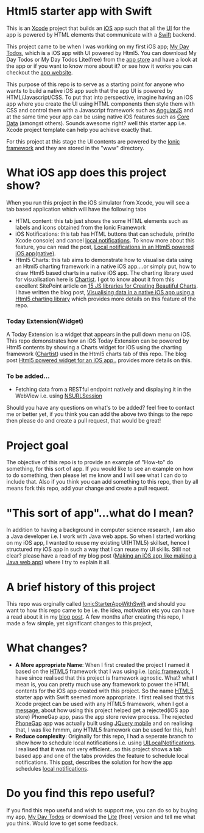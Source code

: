 Html5 starter app with Swift
========================
This is an [Xcode] project that builds an [iOS] app such that all the [UI] for the app is powered by HTML elements that communicate with a [Swift] backend.

This project came to be when I was working on my first iOS app; [My Day Todos], which is a iOS app with UI powered by Html5. You can download My Day Todos or My Day Todos Lite(free) from the [app store] and have a look at the app or if you want to know more about it? or see how it works you can checkout the [app website].

This purpose of this repo is to serve as a starting point for anyone who wants to build a native iOS app such that the app UI is powered by HTML/Javascript/CSS. To put that into perspective, imagine having an iOS app where you create the UI using HTML components then style them with CSS and control them with a Javascript framework such as [AngularJS] and at the same time your app can be using native iOS features such as [Core Data] (amongst others). Sounds awesome right? well this starter app i.e. Xcode project template can help you achieve exactly that.

For this project at this stage the UI contents are powered by the [Ionic framework] and they are stored in the "www" directory.

# What iOS app does this project show?
When you run this project in the iOS simulator from Xcode, you will see a tab based application which will have the following tabs
- HTML content: this tab just shows the some HTML elements such as labels and icons obtained from the Ionic Framework
- iOS Notifications: this tab has HTML buttons that can schedule, print(to Xcode console) and cancel [local notifications]. To know more about this feature, you can read the post, [Local notifications in an Html5 powered iOS app(native)].
- Html5 Charts: this tab aims to demonstrate how to visualise data using an Html5 charting framework in a native iOS app....or simply put, how to draw Html5 based charts in a native iOS app. The charting library used for visualisation here is [Chartist]. I got to know about it from this excellent SitePoint article on [15 JS libraries for Creating Beautiful Charts]. I have written the blog post, [Visualising data in a native iOS app using a Html5 charting library] which provides more details on this feature of the repo.

### Today Extension(Widget) 
A Today Extension is a widget that appears in the pull down menu on iOS. This repo demonstrates how an iOS Today Extension can be powered by Html5 contents by showing a Charts widget for iOS using the charting framework ([Chartist]) used in the Html5 charts tab of this repo. The blog post [Html5 powered widget for an iOS app..] provides more details on this.

### To be added...
- Fetching data from a RESTful endpoint natively and displaying it in the WebView i.e. using [NSURLSession]

Should you have any questions on what's to be added? feel free to contact me or better yet, if you think you can add the above two things to the repo then please do and create a pull request, that would be great!

# Project goal
The objective of this repo is to provide an example of "How-to" do something, for this sort of app. If you would like to see an example on how to do something, then please let me know and I will see what I can do to include that. Also if you think you can add something to this repo, then by all means fork this repo, add your change and create a pull request.

# "This sort of app"...what do I mean?
In addition to having a background in computer science research, I am also a Java developer i.e. I work with Java web apps. So when I started working on my iOS app, I wanted to reuse my existing UI(HTML5) skillset, hence I structured my iOS app in such a way that I can reuse my UI skills. Still not clear? please have a read of my blog post ([Making an iOS app like making a Java web app]) where I try to explain it all.

# A brief history of this project
This repo was orginally called [IonicStarterAppWithSwift] and should you want to how this repo came to be i.e. the idea, motivation etc you can have a read about it in my [blog post]. A few months after creating this repo, I made a few simple, yet significant changes to this project,

# What changes?
- **A More appropriate Name**: When I first created the project I named it based on the [HTML5] framework that I was using i.e. [Ionic framework], I have since realised that this project is framework agnostic. What? what I mean is, you can pretty much use any framework to power the HTML contents for the iOS app created with this project. So the name [HTML5] starter app with Swift seemed more appropriate. I first realised that this Xcode project can be used with any HTML5 framework, when I got a [message], about how using this project helped get a rejected(iOS app store) PhoneGap app, pass the app store review process. The rejected [PhoneGap] app was actually built using [JQuery mobile] and on realising that, I was like hmmm, any HTML5 framework can be used for this, huh!
- **Reduce complexity**: Originally for this repo, I had a seperate branch to show how to schedule local notifications i.e. using [UILocalNotifications]. I realised that it was not very efficient...so this project shows a tab based app and one of the tabs provides the feature to schedule local notifications. This [post], describes the solution for how the app schedules [local notifications].

# Do you find this repo useful?
If you find this repo useful and wish to support me, you can do so by buying my app, [My Day Todos] or download the [Lite] (free) version and tell me what you think. Would love to get some feedback.

[Lite]: https://itunes.apple.com/us/app/my-day-todos-lite-todolist/id1066820078?mt=8

[Html5 powered widget for an iOS app..]: http://captaindanko.blogspot.com.au/2016/03/html5-based-widget-for-ios-app-today.html

[Visualising data in a native iOS app using a Html5 charting library]: http://captaindanko.blogspot.com.au/2015/11/visualising-data-in-native-ios-app.html

[Local notifications in an Html5 powered iOS app(native)]: http://captaindanko.blogspot.com.au/2015/02/local-notifications-in-ios7-compliant.html

[Today extension]: https://developer.apple.com/library/ios/documentation/General/Conceptual/ExtensibilityPG/NotificationCenter.html
[NSURLSession]:https://developer.apple.com/library/ios/documentation/Foundation/Reference/NSURLSession_class/
[15 JS libraries for Creating Beautiful Charts]:http://www.sitepoint.com/15-best-javascript-charting-libraries/
[Chartist]:http://gionkunz.github.io/chartist-js/
[YouTube]:https://www.youtube.com/watch?v=NATL8s3949g
[app website]: http://www.mydaytodos.com
[My Day Todos]: https://itunes.apple.com/app/my-day-todos-todolist-that/id1020072048
[app store]: https://itunes.apple.com/app/my-day-todos-todo-list-alarms/id1020072048
[Making an iOS app like making a Java web app]:http://captaindanko.blogspot.com.au/2015/06/making-ios-app-like-making-java-web-app.html
[chart]:https://en.wikipedia.org/wiki/Chart
[Core Data]: https://en.wikipedia.org/wiki/Core_Data
[AngularJS]: https://angularjs.org/
[HTML5]:https://en.wikipedia.org/wiki/HTML5
[UI]:https://en.wikipedia.org/wiki/User_interface
[JQuery mobile]:https://jquerymobile.com/
[PhoneGap]:http://phonegap.com/
[message]: http://captaindanko.blogspot.com.au/2015/01/struggling-to-fit-rejected-phonegap.html
[UILocalNotifications]:https://developer.apple.com/library/ios/documentation/iPhone/Reference/UILocalNotification_Class/
[local notifications]: https://developer.apple.com/library/ios/documentation/iPhone/Reference/UILocalNotification_Class/
[iOS]: https://en.wikipedia.org/wiki/IOS
[Swift]: https://developer.apple.com/swift/
[Xcode]: https://developer.apple.com/xcode/
[IonicStarterAppWithSwift]: https://github.com/cptdanko/IonicStarterAppWithSwift
[Ionic framework]:http://ionicframework.com/
[blog post]: http://captaindanko.blogspot.com.au/2014/10/xcode-starter-project-with-ionic-html5.html
[post]: http://captaindanko.blogspot.com.au/2015/02/local-notifications-in-ios7-compliant.html
